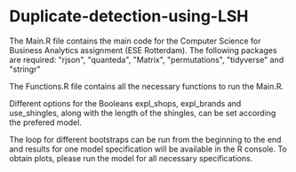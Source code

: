 # Duplicate-detection-using-LSH
The Main.R file contains the main code for the Computer Science for Business Analytics assignment (ESE Rotterdam).
The following packages are required: "rjson", "quanteda", "Matrix", "permutations", "tidyverse" and "stringr"

The Functions.R file contains all the necessary functions to run the Main.R.

Different options for the Booleans expl_shops, expl_brands and use_shingles, along with the length of the shingles, 
can be set according the prefered model.

The loop for different bootstraps can be run from the beginning to the end and 
results for one model specification will be available in the R console.
To obtain plots, please run the model for all necessary specifications.

